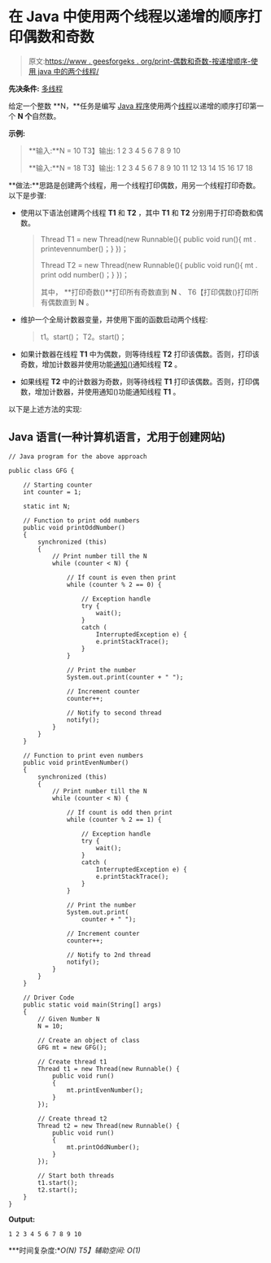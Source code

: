 # 在 Java 中使用两个线程以递增的顺序打印偶数和奇数

> 原文:[https://www . geesforgeks . org/print-偶数和奇数-按递增顺序-使用 java 中的两个线程/](https://www.geeksforgeeks.org/print-even-and-odd-numbers-in-increasing-order-using-two-threads-in-java/)

**先决条件:** [多线程](https://www.geeksforgeeks.org/multithreading-c-2/)

给定一个整数 **N，**任务是编写 [Java 程序](https://www.geeksforgeeks.org/java/)使用两个[线程](https://www.geeksforgeeks.org/main-thread-java/)以递增的顺序打印第一个 **N 个**自然数。

**示例:**

> **输入:**N = 10
> T3】输出: 1 2 3 4 5 6 7 8 9 10
> 
> **输入:**N = 18
> T3】输出: 1 2 3 4 5 6 7 8 9 10 11 12 13 14 15 16 17 18

**做法:**思路是创建两个线程，用一个线程打印偶数，用另一个线程打印奇数。以下是步骤:

*   使用以下语法创建两个线程 **T1** 和 **T2** ，其中 **T1** 和 **T2** 分别用于打印奇数和偶数。

    > Thread T1 = new Thread(new Runnable(){
    > public void run(){ mt . printevennumber()；}
    > })；
    > 
    > Thread T2 = new Thread(new Runnable(){
    > public void run(){ mt . print odd number()；}
    > })；
    > 
    > 其中，
    > **打印奇数()**打印所有奇数直到 **N** 、
    > T6【打印偶数()打印所有偶数直到 **N** 。

*   维护一个全局计数器变量，并使用下面的函数启动两个线程:

    > t1。start()；
    > T2。start()；

*   如果计数器在线程 **T1** 中为偶数，则等待线程 **T2** 打印该偶数。否则，打印该奇数，增加计数器并使用功能[通知()](https://www.geeksforgeeks.org/difference-notify-notifyall-java/)通知线程 **T2** 。
*   如果线程 **T2** 中的计数器为奇数，则等待线程 **T1** 打印该偶数。否则，打印偶数，增加计数器，并使用通知()功能通知线程 **T1** 。

以下是上述方法的实现:

## Java 语言(一种计算机语言，尤用于创建网站)

```
// Java program for the above approach

public class GFG {

    // Starting counter
    int counter = 1;

    static int N;

    // Function to print odd numbers
    public void printOddNumber()
    {
        synchronized (this)
        {
            // Print number till the N
            while (counter < N) {

                // If count is even then print
                while (counter % 2 == 0) {

                    // Exception handle
                    try {
                        wait();
                    }
                    catch (
                        InterruptedException e) {
                        e.printStackTrace();
                    }
                }

                // Print the number
                System.out.print(counter + " ");

                // Increment counter
                counter++;

                // Notify to second thread
                notify();
            }
        }
    }

    // Function to print even numbers
    public void printEvenNumber()
    {
        synchronized (this)
        {
            // Print number till the N
            while (counter < N) {

                // If count is odd then print
                while (counter % 2 == 1) {

                    // Exception handle
                    try {
                        wait();
                    }
                    catch (
                        InterruptedException e) {
                        e.printStackTrace();
                    }
                }

                // Print the number
                System.out.print(
                    counter + " ");

                // Increment counter
                counter++;

                // Notify to 2nd thread
                notify();
            }
        }
    }

    // Driver Code
    public static void main(String[] args)
    {
        // Given Number N
        N = 10;

        // Create an object of class
        GFG mt = new GFG();

        // Create thread t1
        Thread t1 = new Thread(new Runnable() {
            public void run()
            {
                mt.printEvenNumber();
            }
        });

        // Create thread t2
        Thread t2 = new Thread(new Runnable() {
            public void run()
            {
                mt.printOddNumber();
            }
        });

        // Start both threads
        t1.start();
        t2.start();
    }
}
```

**Output:**

```
1 2 3 4 5 6 7 8 9 10

```

 ***时间复杂度:**O(N)
T5】辅助空间: O(1)*